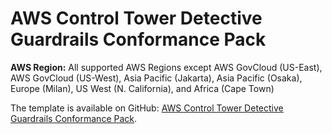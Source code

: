 # AWS Control Tower Detective Guardrails Conformance Pack<a name="aws-control-tower-detective-guardrails"></a>

**AWS Region:** All supported AWS Regions except AWS GovCloud \(US\-East\), AWS GovCloud \(US\-West\), Asia Pacific \(Jakarta\), Asia Pacific \(Osaka\), Europe \(Milan\), US West \(N\. California\), and Africa \(Cape Town\)

The template is available on GitHub: [AWS Control Tower Detective Guardrails Conformance Pack](https://github.com/awslabs/aws-config-rules/blob/master/aws-config-conformance-packs/AWS-Control-Tower-Detective-Guardrails.yaml)\.